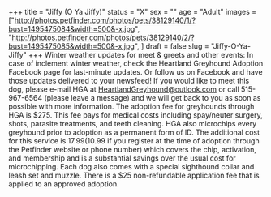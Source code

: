 +++
title = "Jiffy (O Ya Jiffy)"
status = "X"
sex = ""
age = "Adult"
images = ["http://photos.petfinder.com/photos/pets/38129140/1/?bust=1495475084&width=500&-x.jpg",
"http://photos.petfinder.com/photos/pets/38129140/2/?bust=1495475085&width=500&-x.jpg",
]
draft = false
slug = "Jiffy-O-Ya-Jiffy"
+++
Winter weather updates for meet & greets and other events: In case of inclement winter weather, check the Heartland Greyhound Adoption Facebook page for last-minute updates. Or follow us on Facebook and have those updates delivered to your newsfeed!
If you would like to meet this dog, please e-mail HGA at HeartlandGreyhound@outlook.com or call 515-967-6564 (please leave a message) and we will get back to you as soon as possible with more information. The adoption fee for greyhounds through HGA is $275. This fee pays for medical costs including spay/neuter surgery, shots, parasite treatments, and teeth cleaning. HGA also microchips every greyhound prior to adoption as a permanent form of ID. The additional cost for this service is $17.99 ($10.99 if you register at the time of adoption through the Petfinder website or phone number) which covers the chip, activation, and membership and is a substantial savings over the usual cost for microchipping. Each dog also comes with a special sighthound collar and leash set and muzzle. There is a $25 non-refundable application fee that is applied to an approved adoption.
